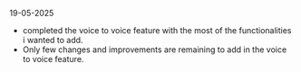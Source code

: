 19-05-2025
- completed the voice to voice feature with the most of the functionalities i wanted to add.
- Only few changes and improvements are remaining to add in the voice to voice feature.
